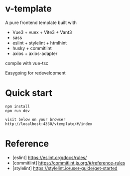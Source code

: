 # v-template
A pure frontend template built with 
- Vue3 + vuex + Vite3 + Vant3
- sass
- eslint + stylelint + htmlhint
- husky + commitlint
- axios + axios-adapter

compile with vue-tsc  

Easygoing for redevelopment

# Quick start
```
npm install 
npm run dev

visit below on your browser
http://localhost:4330/vtemplate/#/index

```

# Reference

- [eslint] https://eslint.org/docs/rules/
- [commitlint] https://commitlint.js.org/#/reference-rules
- [stylelint] https://stylelint.io/user-guide/get-started